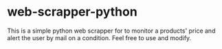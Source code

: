 # web-scrapper-python
This is a simple python web scrapper for to monitor a products' price and alert the user by mail on a condition. Feel free to use and modify.
